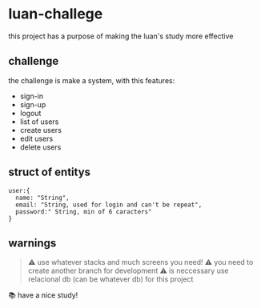 # luan-challege
this project has a purpose of making the luan's study more effective

## challenge
the challenge is make a system, with this features:

- sign-in
- sign-up
- logout
- list of users
- create users
- edit users
- delete users

## struct of entitys
```
user:{
  name: "String",
  email: "String, used for login and can't be repeat",
  password:" String, min of 6 caracters"
}
```

## warnings 
> ⚠️ use whatever stacks and much screens you need!
> ⚠️ you need to create another branch for development
> ⚠️ is neccessary use relacional db (can be whatever db) for this project

📚 have a nice study!
